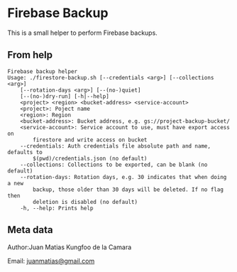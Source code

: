 # Firebase Backup

This is a small helper to perform Firebase backups.

## From help

```
Firebase backup helper
Usage: ./firestore-backup.sh [--credentials <arg>] [--collections <arg>]
    [--rotation-days <arg>] [--(no-)quiet]
    [--(no-)dry-run] [-h|--help]
    <project> <region> <bucket-address> <service-account>
    <project>: Poject name
    <region>: Region
    <bucket-address>: Bucket address, e.g. gs://project-backup-bucket/
    <service-account>: Service account to use, must have export access on
        firestore and write access on bucket
    --credentials: Auth credentials file absolute path and name, defaults to
        $(pwd)/credentials.json (no default)
    --collections: Collections to be exported, can be blank (no default)
    --rotation-days: Rotation days, e.g. 30 indicates that when doing a new
        backup, those older than 30 days will be deleted. If no flag then
        deletion is disabled (no default)
    -h, --help: Prints help
```

## Meta data

Author:Juan Matias Kungfoo de la Camara

Email: juanmatias@gmail.com
